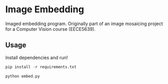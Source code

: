 # Image Embedding

Imaged embedding program. Originally part of an image mosaicing project for a Computer Vision course (EECE5639).

## Usage

Install dependencies and run!

```python
pip install -r requirements.txt

python embed.py
```
